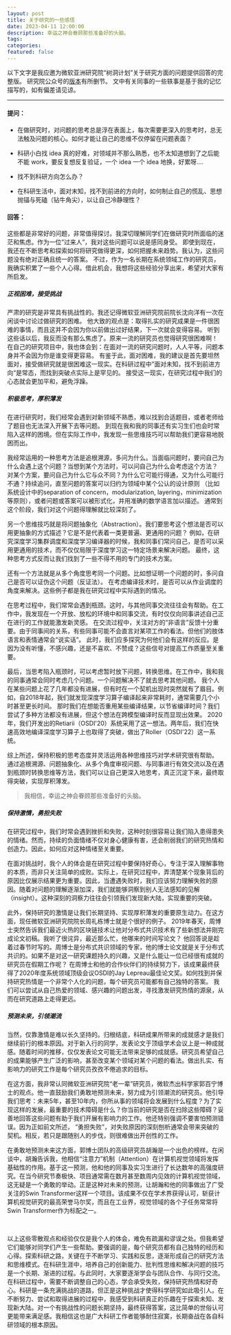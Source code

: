 ```yaml
---
layout: post
title: 关于研究的一些感悟
date: 2023-04-11 12:00:00
description: 幸运之神会眷顾那些准备好的头脑。
tags: 
categories: 
featured: false
---
```



以下文字是我应邀为微软亚洲研究院“树洞计划”关于研究方面的问题提供回答的完整版。
研究院公众号的[版本](https://www.microsoft.com/en-us/research/articles/ask-me-1/)有所删节。
文中有关同事的一些轶事是基于我的记忆描写的，如有偏差请见谅。

<hr>


#### **提问：**

- 在做研究时，对问题的思考总是浮在表面上，每次需要更深入的思考时，总无法触及问题的核心。如何才能让自己的思维不仅停留在问题表面？

- 科研小白找 idea 真的好难，对领域并不那么熟悉，也不太知道想到了之后能不能 work，要反复想反复验证，一个 idea 一个 idea 地换，好累呀….

- 找不到科研方向怎么办？

- 在科研生活中，面对末知，找不到前进的方向时，如何制止自己的慌乱、思想抛锚与死磕（钻牛角尖），以让自己冷静理性？

#### **回答：**

这些都是非常好的问题，非常值得探讨。我深切理解同学们在做研究时所面临的迷茫和焦虑。作为一位”过来人”，我对这些问题可以说是感同身受。
即使到现在，我还在不断思考和探索如何将研究做得更深，如何把握未来趋势。我认为，这些问题没有绝对正确且统一的答案。
不过，作为一名长期在系统领域工作的研究员，我确实积累了一些个人心得。借此机会，我想将这些经验分享出来，希望对大家有所启发。
 
#####	**正视困难，接受挑战**

严肃的研究是非常具有挑战性的。我还记得微软亚洲研究院前院长沈向洋有一次在闲谈中讨论过做研究的困难。
他大致的观点是：取得扎实的研究成果是一件很困难的事情，而且这并不会因为你以前做出过好结果，下一次就会变得容易。
听到这些话以后，我反而没有那么焦虑了。原来一流的研究员也觉得研究很困难啊！
在自己的研究项目中，我也体会到：在面对一流的研究问题时，人人平等，问题本身并不会因为你是谁变得更容易。
有鉴于此，面对困难，我的建议是首先要坦然面对，接受做研究就是很困难这一现实。在科研过程中”面对未知，找不到前进方向“是常态，而找到突破点实际上是罕见的。
接受这一现实，在研究过程中我们的心态就会更加平和，避免浮躁。
 
#####	**积极思考，厚积薄发**

在进行研究时，我们经常会遇到对新领域不熟悉，难以找到合适题目，或者老师给了题目也无法深入开展下去等问题。
到现在我和我的同事还有实习生们也会时常陷入这样的困境。但在实际工作中，我发现一些思维技巧可以帮助我们更容易地脱困而出。

我经常运用的一种思考方法是追根溯源，多问为什么。当面临问题时，要问自己为什么会遇上这个问题？当想到某个方法时，可以问自己为什么会考虑这个方法？
对某个方案，要问自己为什么它与众不同？为什么它可能行得通，又为什么可能行不通？持续追问，直至问题的答案可以归约为领域中某个公认的设计原则
（比如系统设计中的separation of concern，modularization, layering，minimization等原则），或者问题或答案可以被形式化，并用准确的数学语言加以描述。
通常到这个阶段，我们对这个问题得理解就比较深刻了。

另一个思维技巧就是将问题抽象化（Abstraction）。我们要思考这个想法是否可以用更抽象的方式描述？它是不是代表着一类更普遍、更通用的问题？
例如，在研究深度学习集群调度和深度学习编译器的时候，我和同事们常问自己，是否可以采用更通用的技术，而不仅仅局限于深度学习这一特定场景来解决问题。
最终，这种思考方式反而让我们找到了一些不得不用的专门的技术方案。

还有一个方法就是从多个角度思考同一个问题。比如想证明一个问题的时，多问自己是否可以证伪这个问题（反证法）。
在考虑编译技术时，是否可以从作业调度的角度来解决。这些例子都是我在研究过程中实际遇到的情况。

在思考过程中，我们常常会遇到瓶颈。这时，与其他同事交流往往会有帮助。在工作中，我发现在一个开放、放松的环境中和同事交流，有时仅仅向同事讲述自己正在进行的工作就能激发新灵感。
在交流过程中，关注对方的“非语言”反馈十分重要。由于同事间的关系，有些同事可能不会直言对某项工作的看法。但他们的肢体语言和表情通常会“说实话”。
此时，我们应多探究为何他们会有这样的反应。是因为没有听懂，不感兴趣，还是不喜欢、不赞成？这些信号对提高工作质量至关重要。
   
最后，当思考陷入瓶颈时，可以考虑暂时放下问题，转换思维。在工作中，我和我的同事通常会同时考虑几个问题。一个问题解决不了就去思考其他问题。
我个人在某些问题上花了几年都没有进展，但有时在一个契机出现时突然就有了眉目。例如，自2018年起，我们就发现深度学习算子编译起来非常耗时，通常需要几个小时甚至更长时间。
那时我们在想能否重用某些编译结果，以节省编译时间？我们尝试了多种方法都没有进展，但这个想法在跨模型编译时反而显现出效果。
2020年，我们开发出的Retiarii（OSDI'20）系统采用了这一想法。两年后，我们在快速高效地编译深度学习算子上也取得了突破，做出了Roller（OSDI'22）这一系统。

综上所述，保持积极的思考态度并灵活运用各种思维技巧对学术研究很有帮助。
通过追根溯源、问题抽象化、从多个角度审视问题、与同事进行有效交流以及在遇到瓶颈时转换思维等方法，我们可以让自己更深入地思考，真正沉淀下来，最终取得突破，实现厚积薄发。

> 我相信，幸运之神会眷顾那些准备好的头脑。
 
#####	**保持激情，勇担失败**

在研究过程中，我们时常会遇到挫折和失败，这种时刻很容易让我们陷入患得患失的情绪。然而，持续的负面情绪不仅对身心健康有害，还会削弱我们的研究热情和创造力。因此，如何应对这种情绪至关重要。

在面对挑战时，我个人的体会是在研究过程中要保持好奇心，专注于深入理解事物的本质，而非只关注简单的成败。实际上，在研究过程中，弄清楚某个现象背后的原因比仅展示结果更为重要。因此，当遭遇失败时，我们应该努力理解失败的原因。随着对问题的理解逐渐加深，我们就能够洞察到别人无法感知的见解（insight）。这种深刻的洞察力往往会引领我们发现新大陆，实现重要的突破。

此外，保持研究的激情是让我们长期坚持、实现厚积薄发的重要原生动力。在这方面，现任微软亚洲研究院院长周礼栋博士就是个很好的例子。
2019年春天，周博士突然告诉我们最近火热的区块链技术让他对分布式共识技术有了些新想法并刚完成论文初稿。我听了很诧异，最近那么忙，他哪来的时间写论文？
他回答说是趁着过春节时写的。周博士是分布式共识领域的专家，他的博士论文就是关于分布式共识的。如果不是对这一研究课题持久的兴趣，又是什么能让一位已经很有成就的研究员在假期工作呢？
在周博士和他的合作伙伴们的持续努力下，该成果最终获得了2020年度系统领域顶级会议OSDI的Jay Lepreau最佳论文奖。如何找到并保持研究热情是一个非常个人化的问题，每个研究员可能都有自己独特的答案。
我们可以尝试从自己热爱的领域、感兴趣的问题出发，寻找激发研究热情的源泉，从而在研究道路上走得更远。

#####	**预测未来，引领潮流**

当然，仅靠激情是难以长久坚持的。归根结底，科研成果所带来的成就感才是我们继续前行的根本原因。对于新入行的同学，发表论文于顶级学术会议上是一种成就感。随着时间的推移，仅仅发表论文可能无法带来足够的成就感。研究员希望自己的成果能够产生广泛的影响，甚至改变某个领域对某个问题的看法。做出扎实、有影响力的研究工作是每个研究员孜孜不倦追求的目标。

在这方面，我非常认同微软亚洲研究院“老一辈”研究员，微软杰出科学家郭百宁博士的观点。他一直鼓励我们勇敢地预测未来，努力成为引领潮流的研究员。他引导我们思考：未来5年，甚至10年内，你所从事的领域将会发展到什么程度？为了实现这样的发展，最重要的技术障碍是什么？你当前的研究是否在扫除这些障碍？妥善地回答这些问题有助于我们开展有影响力的工作。他还特别强调不要害怕预测错误。因为正如前文所述， “勇担失败”，对失败原因的深刻刨析通常会带来突破的契机。相反，若只是跟随别人的步伐，则很难做出开创性的工作。

在勇敢地预测未来这方面，郭博士团队的高级研究员胡瀚是一个出色的榜样。在闲谈中，胡瀚告诉我，他相信“注意力”机制（Attention）在计算机视觉领域将发挥基础性的作用。基于这一预测，他和他的同事及实习生进行了长达数年的高强度研究。在当今研究节奏极快、项目通常需在数月甚至数周内见效的计算机视觉领域，这无疑是一个勇敢的举动。正是这种对未来的预测，让胡瀚和他的同事做出了广受关注的Swin Transformer这样一个项目。该成果不仅在学术界获得认可，斩获计算机视觉研究的最高荣誉马尔奖，而且在工业界，视觉领域的各个子任务常常将Swin Transformer作为标配之一。

<br>

以上这些零散观点和经验仅仅是我个人的体会，难免有疏漏和谬误之处。但我希望它们能够对同学们产生一些帮助。要强调的是，每个研究员都有自己独特的经历和心得。探索科研之路，关键在于不断学习、实践和反思，逐渐形成自己的研究方法和思维模式。在科研生涯中，培养自己的创新能力、批判性思维和解决问题的技巧是一个长期、渐进的过程。与此同时，大家要逐渐学会与团队合作、与同行交流。在科研过程中，需要不断调整自己的心态，学会承受失败，保持研究热情和好奇心。科研是一条充满挑战的道路，但正是这种挑战才使得科学研究如此吸引人。在不断努力、尝试和取得进展的过程中，我感受到科研真正的乐趣在于探索未知、发现新大陆。对一个有挑战性的问题长期坚持，最终获得答案，这比简单的世俗认可更能带来满足感。我相信这也是广大科研工作者能够耐住寂寞，长期奋战在各自科研领域的根本原因。
